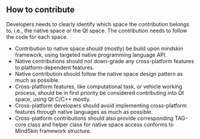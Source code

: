 ## How to contribute

Developers needs to clearly identify which space the contribution belongs to, i.e., the native space or the Qt space. The contribution needs to follow the code for each space.

* Contribution to native space should \(mostly\)  be build upon mindskin framework, using targeted native programming language API. 
* Native contributions should not down-grade any cross-platform features to platform-dependent features.
* Native contribution should follow the native space design pattern as much as possible.
* Cross-platform features, like computational task, or vehicle working process, should be in first priority be considered contributing into Qt space, using Qt C/C++ mostly.  
* Cross-platform developers should avoid implementing cross-platform features through native languages as much as possible.
* Cross-platform contributions should also provide corresponding TAG-core class and helper class for native space access conforms to MindSkin framework structure.



